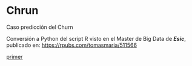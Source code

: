 # Chrun
Caso predicción del Churn

Conversión a Python del script R visto en el Master de Big Data de <i><b>Esic</b></i>, publicado en: https://rpubs.com/tomasmaria/511566

<a href="https://rpubs.com/tomasmaria/511566">primer</a>
